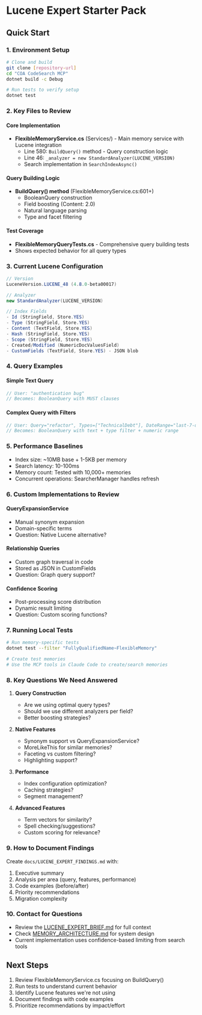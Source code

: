 # Lucene Expert Starter Pack

## Quick Start

### 1. Environment Setup
```bash
# Clone and build
git clone [repository-url]
cd "COA CodeSearch MCP"
dotnet build -c Debug

# Run tests to verify setup
dotnet test
```

### 2. Key Files to Review

#### Core Implementation
- **FlexibleMemoryService.cs** (Services/) - Main memory service with Lucene integration
  - Line 580: `BuildQuery()` method - Query construction logic
  - Line 46: `_analyzer = new StandardAnalyzer(LUCENE_VERSION)`
  - Search implementation in `SearchIndexAsync()`

#### Query Building Logic
- **BuildQuery() method** (FlexibleMemoryService.cs:601+)
  - BooleanQuery construction
  - Field boosting (Content: 2.0)
  - Natural language parsing
  - Type and facet filtering

#### Test Coverage
- **FlexibleMemoryQueryTests.cs** - Comprehensive query building tests
- Shows expected behavior for all query types

### 3. Current Lucene Configuration

```csharp
// Version
LuceneVersion.LUCENE_48 (4.8.0-beta00017)

// Analyzer
new StandardAnalyzer(LUCENE_VERSION)

// Index Fields
- Id (StringField, Store.YES)
- Type (StringField, Store.YES)  
- Content (TextField, Store.YES)
- Hash (StringField, Store.YES)
- Scope (StringField, Store.YES)
- Created/Modified (NumericDocValuesField)
- CustomFields (TextField, Store.YES) - JSON blob
```

### 4. Query Examples

#### Simple Text Query
```csharp
// User: "authentication bug"
// Becomes: BooleanQuery with MUST clauses
```

#### Complex Query with Filters
```csharp
// User: Query="refactor", Types=["TechnicalDebt"], DateRange="last-7-days"
// Becomes: BooleanQuery with text + type filter + numeric range
```

### 5. Performance Baselines

- Index size: ~10MB base + 1-5KB per memory
- Search latency: 10-100ms
- Memory count: Tested with 10,000+ memories
- Concurrent operations: SearcherManager handles refresh

### 6. Custom Implementations to Review

#### QueryExpansionService
- Manual synonym expansion
- Domain-specific terms
- Question: Native Lucene alternative?

#### Relationship Queries
- Custom graph traversal in code
- Stored as JSON in CustomFields
- Question: Graph query support?

#### Confidence Scoring
- Post-processing score distribution
- Dynamic result limiting
- Question: Custom scoring functions?

### 7. Running Local Tests

```bash
# Run memory-specific tests
dotnet test --filter "FullyQualifiedName~FlexibleMemory"

# Create test memories
# Use the MCP tools in Claude Code to create/search memories
```

### 8. Key Questions We Need Answered

1. **Query Construction**
   - Are we using optimal query types?
   - Should we use different analyzers per field?
   - Better boosting strategies?

2. **Native Features**
   - Synonym support vs QueryExpansionService?
   - MoreLikeThis for similar memories?
   - Faceting vs custom filtering?
   - Highlighting support?

3. **Performance**
   - Index configuration optimization?
   - Caching strategies?
   - Segment management?

4. **Advanced Features**
   - Term vectors for similarity?
   - Spell checking/suggestions?
   - Custom scoring for relevance?

### 9. How to Document Findings

Create `docs/LUCENE_EXPERT_FINDINGS.md` with:
1. Executive summary
2. Analysis per area (query, features, performance)
3. Code examples (before/after)
4. Priority recommendations
5. Migration complexity

### 10. Contact for Questions

- Review the [LUCENE_EXPERT_BRIEF.md](LUCENE_EXPERT_BRIEF.md) for full context
- Check [MEMORY_ARCHITECTURE.md](MEMORY_ARCHITECTURE.md) for system design
- Current implementation uses confidence-based limiting from search tools

## Next Steps

1. Review FlexibleMemoryService.cs focusing on BuildQuery()
2. Run tests to understand current behavior
3. Identify Lucene features we're not using
4. Document findings with code examples
5. Prioritize recommendations by impact/effort